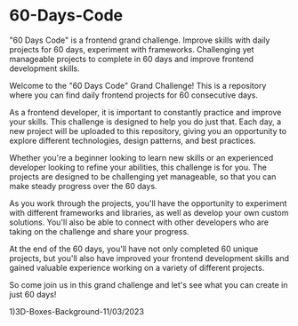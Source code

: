 # 60-Days-Code
"60 Days Code" is a frontend grand challenge. Improve skills with daily projects for 60 days, experiment with frameworks. Challenging yet manageable projects to complete in 60 days and improve frontend development skills.



Welcome to the "60 Days Code" Grand Challenge! This is a repository where you can find daily frontend projects for 60 consecutive days.

As a frontend developer, it is important to constantly practice and improve your skills. This challenge is designed to help you do just that. Each day, a new project will be uploaded to this repository, giving you an opportunity to explore different technologies, design patterns, and best practices.

Whether you're a beginner looking to learn new skills or an experienced developer looking to refine your abilities, this challenge is for you. The projects are designed to be challenging yet manageable, so that you can make steady progress over the 60 days.

As you work through the projects, you'll have the opportunity to experiment with different frameworks and libraries, as well as develop your own custom solutions. You'll also be able to connect with other developers who are taking on the challenge and share your progress.

At the end of the 60 days, you'll have not only completed 60 unique projects, but you'll also have improved your frontend development skills and gained valuable experience working on a variety of different projects.

So come join us in this grand challenge and let's see what you can create in just 60 days!

1)3D-Boxes-Background-11/03/2023
